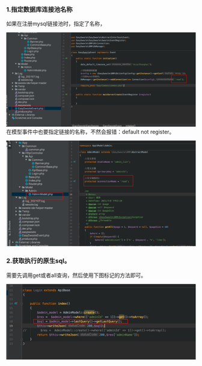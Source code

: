 ### 1.指定数据库连接池名称

如果在注册mysql链接池时，指定了名称，

![image-20210711092219531](../../img/image-20210711092219531.png)在模型事件中也要指定链接的名称，不然会报错：default not register。

![image-20210711092249536](../../img/image-20210711092249536.png)



### 2.获取执行的原生sql。

需要先调用get或者all查询，然后使用下图标记的方法即可。

![image-20210711095034829](../../img/image-20210711095034829.png)